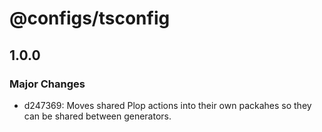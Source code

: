# @configs/tsconfig

## 1.0.0

### Major Changes

- d247369: Moves shared Plop actions into their own packahes so they can be shared between generators.
